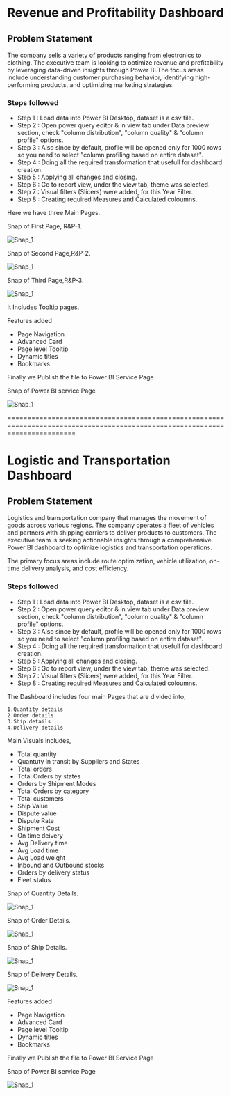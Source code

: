 # Revenue and Profitability Dashboard

## Problem Statement

The company sells a variety of products ranging from electronics to clothing. The executive team is looking to optimize revenue and profitability by leveraging data-driven insights through Power BI.The focus areas include understanding customer purchasing behavior, identifying high-performing products, and optimizing marketing strategies.



### Steps followed 

- Step 1 : Load data into Power BI Desktop, dataset is a csv file.
- Step 2 : Open power query editor & in view tab under Data preview section, check "column distribution", "column quality" & "column profile" options.
- Step 3 : Also since by default, profile will be opened only for 1000 rows so you need to select "column profiling based on entire dataset".
- Step 4 : Doing all the required transformation that usefull for dashboard creation.
- Step 5 : Applying all changes and closing.
- Step 6 : Go to report view, under the view tab, theme was selected. 
- Step 7 : Visual filters (Slicers) were added, for this Year Filter.
- Step 8 : Creating required Measures and Calculated coloumns.

Here we have three Main Pages.

Snap of First Page, R&P-1.

![Snap_1](https://github.com/nikmk05/PowerBI_Projects_Nikhil/assets/121431424/eb923110-6feb-47ad-88bc-0bcb19d88a29)


Snap of Second Page,R&P-2.

![Snap_1](https://github.com/nikmk05/PowerBI_Projects_Nikhil/assets/121431424/10ceace6-c3e1-4656-8f1e-52ba22123c88)


Snap of Third Page,R&P-3.

![Snap_1](https://github.com/nikmk05/PowerBI_Projects_Nikhil/assets/121431424/c8f53830-ea5b-4772-8e04-c6fdfabce04b)



It Includes Tooltip pages.

Features added
- Page Navigation
- Advanced Card 
- Page level Tooltip
- Dynamic titles
- Bookmarks


Finally we Publish the file to Power BI Service Page 


Snap of Power BI service Page

![Snap_1](https://github.com/nikmk05/PowerBI_Projects_Nikhil/assets/121431424/c40dd290-c527-4783-bf13-c47c48e66aed)

=============================================================================================================================
# Logistic and Transportation Dashboard

## Problem Statement

Logistics and transportation company that manages the movement of goods across various regions. The company operates a fleet of vehicles and partners with shipping carriers to deliver products to customers. The executive team is seeking actionable insights through a comprehensive Power BI dashboard to optimize logistics and transportation operations.

The primary focus areas include route optimization, vehicle utilization, on-time delivery analysis, and cost efficiency.

### Steps followed 

- Step 1 : Load data into Power BI Desktop, dataset is a csv file.
- Step 2 : Open power query editor & in view tab under Data preview section, check "column distribution", "column quality" & "column profile" options.
- Step 3 : Also since by default, profile will be opened only for 1000 rows so you need to select "column profiling based on entire dataset".
- Step 4 : Doing all the required transformation that usefull for dashboard creation.
- Step 5 : Applying all changes and closing.
- Step 6 : Go to report view, under the view tab, theme was selected. 
- Step 7 : Visual filters (Slicers) were added, for this Year Filter.
- Step 8 : Creating required Measures and Calculated coloumns.

The Dashboard includes four main Pages that are divided into,

	1.Quantity details
	2.Order details
	3.Ship details
	4.Delivery details

Main Visuals includes,
- Total quantity
- Quantuty in transit by Suppliers and States
- Total orders
- Total Orders by states
- Orders by Shipment Modes
- Total Orders by category
- Total customers
- Ship Value
- Dispute value
- Dispute Rate
- Shipment Cost
- On time deivery
- Avg Delivery time
- Avg Load time
- Avg Load weight
- Inbound and Outbound stocks
- Orders by delivery status
- Fleet status


Snap of Quantity Details.

![Snap_1](https://github.com/nikmk05/PowerBI_Projects_Nikhil/assets/121431424/f1e1dfa2-ef2c-4239-9818-62397936e81b)


Snap of Order Details.

![Snap_1](https://github.com/nikmk05/PowerBI_Projects_Nikhil/assets/121431424/0fbe21d7-3be1-4bd8-bc2c-3ffe085f2503)


Snap of Ship Details.

![Snap_1](https://github.com/nikmk05/PowerBI_Projects_Nikhil/assets/121431424/06f9c013-d057-4bdb-b9d8-67a0d287ec5d)

Snap of Delivery Details.

![Snap_1](https://github.com/nikmk05/PowerBI_Projects_Nikhil/assets/121431424/8199c5b6-105a-461b-9269-4986a033cead)



Features added
- Page Navigation
- Advanced Card 
- Page level Tooltip
- Dynamic titles
- Bookmarks


Finally we Publish the file to Power BI Service Page 


Snap of Power BI service Page

![Snap_1](https://github.com/nikmk05/PowerBI_Projects_Nikhil/assets/121431424/68a8c442-e094-49e9-b1c7-bb283faca120)





